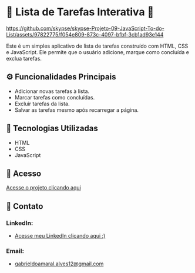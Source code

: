 # 📝 Lista de Tarefas Interativa 📝
https://github.com/skypse/skypse-Projeto-09-JavaScript-To-do-List/assets/97822775/f054e809-873c-4097-bfbf-3cb1ad93e144

Este é um simples aplicativo de lista de tarefas construído com HTML, CSS e JavaScript. Ele permite que o usuário adicione, marque como concluída e exclua tarefas.

## ⚙️ Funcionalidades Principais

- Adicionar novas tarefas à lista.
- Marcar tarefas como concluídas.
- Excluir tarefas da lista.
- Salvar as tarefas mesmo após recarregar a página.

## 🚀 Tecnologias Utilizadas

- HTML
- CSS
- JavaScript

## 🔗 Acesso

[Acesse o projeto clicando aqui](https://skypse.github.io/Projeto-09-JavaScript-To-do-List/)

## 📧 Contato

### LinkedIn:
- [Acesse meu LinkedIn clicando aqui :)](https://www.linkedin.com/in/gabriel-do-amaral-alves-3a1055236/)

### Email:
- gabrieldoamaral.alves12@gmail.com
